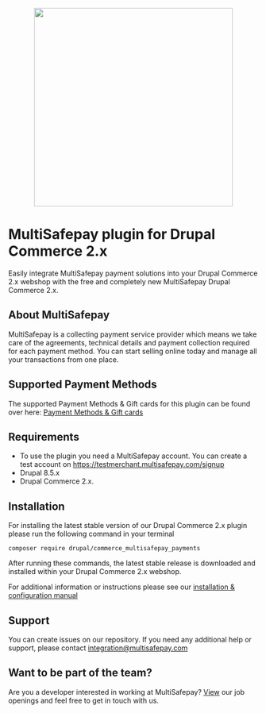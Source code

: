 <p align="center">
  <img src="https://www.multisafepay.com/img/multisafepaylogo.svg" width="400px" position="center">
</p>

# MultiSafepay plugin for Drupal Commerce 2.x

Easily integrate MultiSafepay payment solutions into your Drupal Commerce 2.x webshop with the free and completely new MultiSafepay Drupal Commerce 2.x.

## About MultiSafepay
MultiSafepay is a collecting payment service provider which means we take care of the agreements, technical details and payment collection required for each payment method. You can start selling online today and manage all your transactions from one place.
## Supported Payment Methods
The supported Payment Methods & Gift cards for this plugin can be found over here: [Payment Methods & Gift cards](https://docs.multisafepay.com/plugins/drupal8/faq/#available-payment-methods-in-drupal8)

## Requirements
- To use the plugin you need a MultiSafepay account. You can create a test account on https://testmerchant.multisafepay.com/signup
- Drupal 8.5.x
- Drupal Commerce 2.x.

## Installation
For installing the latest stable version of our Drupal Commerce 2.x plugin please run the following command in your terminal

```
composer require drupal/commerce_multisafepay_payments
```

After running these commands, the latest stable release is downloaded and installed within your Drupal Commerce 2.x webshop.

For additional information or instructions please see our [installation & configuration manual](https://docs.multisafepay.com/plugins/drupal8/manual/)
 
## Support
You can create issues on our repository. If you need any additional help or support, please contact <a href="mailto:integration@multisafepay.com">integration@multisafepay.com</a>

## Want to be part of the team?
Are you a developer interested in working at MultiSafepay? [View](https://www.multisafepay.com/careers/#jobopenings) our job openings and feel free to get in touch with us.
